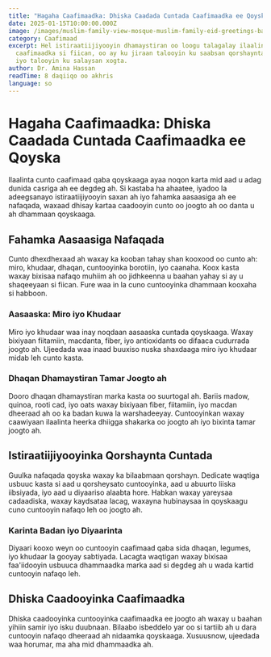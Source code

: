 ```yaml
---
title: "Hagaha Caafimaadka: Dhiska Caadada Cuntada Caafimaadka ee Qoyska"
date: 2025-01-15T10:00:00.000Z
image: /images/muslim-family-view-mosque-muslim-family-eid-greetings-back-view-jumma-mubarak-photo.jpeg
category: Caafimaad
excerpt: Hel istiraatiijiyooyin dhamaystiran oo loogu talagalay ilaalinta
  caafimaadka si fiican, oo ay ku jiraan talooyin ku saabsan qorshaynta cuntada
  iyo talooyin ku salaysan xogta.
author: Dr. Amina Hassan
readTime: 8 daqiiqo oo akhris
language: so
---
```


# Hagaha Caafimaadka: Dhiska Caadada Cuntada Caafimaadka ee Qoyska

Ilaalinta cunto caafimaad qaba qoyskaaga ayaa noqon karta mid aad u adag dunida casriga ah ee degdeg ah. Si kastaba ha ahaatee, iyadoo la adeegsanayo istiraatiijiyooyin saxan ah iyo fahamka aasaasiga ah ee nafaqada, waxaad dhisay kartaa caadooyin cunto oo joogto ah oo danta u ah dhammaan qoyskaaga.

## Fahamka Aasaasiga Nafaqada

Cunto dhexdhexaad ah waxay ka kooban tahay shan kooxood oo cunto ah: miro, khudaar, dhaqan, cuntooyinka borotiin, iyo caanaha. Koox kasta waxay bixisaa nafaqo muhiim ah oo jidhkeenna u baahan yahay si ay u shaqeeyaan si fiican. Fure waa in la cuno cuntooyinka dhammaan kooxaha si habboon.

### Aasaaska: Miro iyo Khudaar

Miro iyo khudaar waa inay noqdaan aasaaska cuntada qoyskaaga. Waxay bixiyaan fiitamiin, macdanta, fiber, iyo antioxidants oo difaaca cudurrada joogto ah. Ujeedada waa inaad buuxiso nuska shaxdaaga miro iyo khudaar midab leh cunto kasta.

### Dhaqan Dhamaystiran Tamar Joogto ah

Dooro dhaqan dhamaystiran marka kasta oo suurtogal ah. Bariis madow, quinoa, rooti cad, iyo oats waxay bixiyaan fiber, fiitamiin, iyo macdan dheeraad ah oo ka badan kuwa la warshadeeyay. Cuntooyinkan waxay caawiyaan ilaalinta heerka dhiigga shakarka oo joogto ah iyo bixinta tamar joogto ah.

## Istiraatiijiyooyinka Qorshaynta Cuntada

Guulka nafaqada qoyska waxay ka bilaabmaan qorshayn. Dedicate waqtiga usbuuc kasta si aad u qorsheysato cuntooyinka, aad u abuurto liiska iibsiyada, iyo aad u diyaariso alaabta hore. Habkan waxay yareysaa cadaadiska, waxay kaydsataa lacag, waxayna hubinaysaa in qoyskaagu cuno cuntooyin nafaqo leh oo joogto ah.

### Karinta Badan iyo Diyaarinta

Diyaari kooxo weyn oo cuntooyin caafimaad qaba sida dhaqan, legumes, iyo khudaar la gooyay sabtiyada. Lacagta waqtigan waxay bixisaa faa'iidooyin usbuuca dhammaadka marka aad si degdeg ah u wada kartid cuntooyin nafaqo leh.

## Dhiska Caadooyinka Caafimaadka

Dhiska caadooyinka cuntooyinka caafimaadka ee joogto ah waxay u baahan yihiin samir iyo isku duubnaan. Bilaabo isbeddelo yar oo si tartiib ah u dara cuntooyin nafaqo dheeraad ah nidaamka qoyskaaga. Xusuusnow, ujeedada waa horumar, ma aha mid dhammaadka ah.
